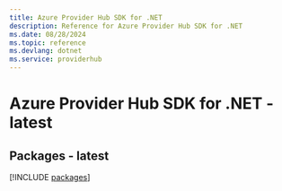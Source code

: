 ```yaml
---
title: Azure Provider Hub SDK for .NET
description: Reference for Azure Provider Hub SDK for .NET
ms.date: 08/28/2024
ms.topic: reference
ms.devlang: dotnet
ms.service: providerhub
---
```

# Azure Provider Hub SDK for .NET - latest
## Packages - latest
[!INCLUDE [packages](provider-hub-index.md)]